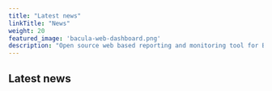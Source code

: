 ```yaml
---
title: "Latest news"
linkTitle: "News"
weight: 20
featured_image: 'bacula-web-dashboard.png'
description: "Open source web based reporting and monitoring tool for Bacula"
---
```


## Latest news
